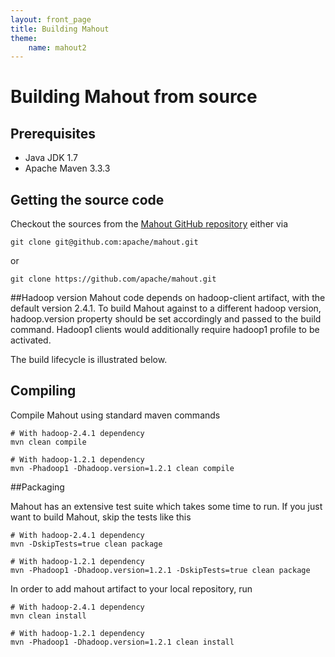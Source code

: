 ```yaml
---
layout: front_page
title: Building Mahout
theme: 
    name: mahout2
---
```



# Building Mahout from source

## Prerequisites

* Java JDK 1.7
* Apache Maven 3.3.3


## Getting the source code

Checkout the sources from the [Mahout GitHub repository](https://github.com/apache/mahout)
either via
 
    git clone git@github.com:apache/mahout.git
or
 
    git clone https://github.com/apache/mahout.git

##Hadoop version
Mahout code depends on hadoop-client artifact, with the default version 2.4.1. To build Mahout against to a
different hadoop version, hadoop.version property should be set accordingly and passed to the build command.
Hadoop1 clients would additionally require hadoop1 profile to be activated.

The build lifecycle is illustrated below. 

## Compiling

Compile Mahout using standard maven commands

    # With hadoop-2.4.1 dependency
    mvn clean compile

    # With hadoop-1.2.1 dependency
    mvn -Phadoop1 -Dhadoop.version=1.2.1 clean compile

##Packaging

Mahout has an extensive test suite which takes some time to run. If you just want to build Mahout, skip the tests like this

    # With hadoop-2.4.1 dependency
    mvn -DskipTests=true clean package

    # With hadoop-1.2.1 dependency
    mvn -Phadoop1 -Dhadoop.version=1.2.1 -DskipTests=true clean package


In order to add mahout artifact to your local repository, run

    # With hadoop-2.4.1 dependency
    mvn clean install

    # With hadoop-1.2.1 dependency
    mvn -Phadoop1 -Dhadoop.version=1.2.1 clean install

 